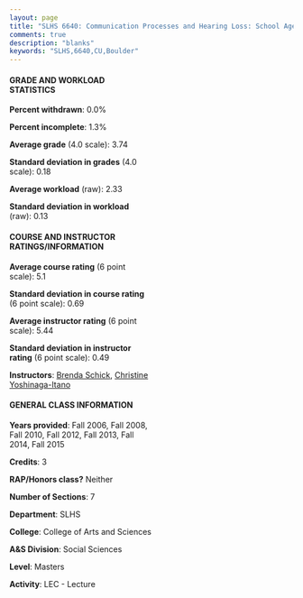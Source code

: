 ```yaml
---
layout: page
title: "SLHS 6640: Communication Processes and Hearing Loss: School Age through Adult Statistics"
comments: true
description: "blanks"
keywords: "SLHS,6640,CU,Boulder"
---
```

<head>
<script src="https://ajax.googleapis.com/ajax/libs/jquery/2.1.3/jquery.min.js"></script>
<script src="https://dl.dropboxusercontent.com/s/pc42nxpaw1ea4o9/highcharts.js?dl=0"></script>
<!-- <script src="../assets/js/highcharts.js"></script> -->
<style type="text/css">@font-face {
	font-family: "Bebas Neue";
	src: url(https://www.filehosting.org/file/details/544349/BebasNeue Regular.otf) format("opentype");
	}
	h1.Bebas { 
		font-family: "Bebas Neue", Verdana, Tahoma;
	}
</style>
</head>
<body>
	<div id="container" style="float: right; width: 45%; height: 88%; margin-left: 2.5%; margin-right: 2.5%;"></div>
	<script language="JavaScript">
		$(document).ready(function() {
		var chart = {type: 'column'};
		var title = {text: 'Grade Distribution'};
		var xAxis = {categories: ['A','B','C','D','F'],crosshair: true};
		var yAxis = {min: 0,title: {text: 'Percentage'}};
		var tooltip = {headerFormat: '<center><b><span style="font-size:20px">{point.key}</span></b></center>',
		               pointFormat: '<td style="padding:0"><b>{point.y:.1f}%</b></td>',
		               footerFormat: '</table>',shared: true,useHTML: true};
		var plotOptions = {column: {pointPadding: 0.0,borderWidth: 0}};  
		var credits = {enabled: false};var series= [{name: 'Percent',data: [80.51,19.49,0.0,0.0,0.0,]}];
		var json = {};
		json.chart = chart;
		json.title = title;
		json.tooltip = tooltip;
		json.xAxis = xAxis;
		json.yAxis = yAxis;  
		json.series = series;
		json.plotOptions = plotOptions;  
		json.credits = credits;
		$('#container').highcharts(json);
	});
	</script>
</body>
			   
#### GRADE AND WORKLOAD STATISTICS

**Percent withdrawn**: 0.0%

**Percent incomplete**: 1.3%

**Average grade** (4.0 scale): 3.74

**Standard deviation in grades** (4.0 scale): 0.18

**Average workload** (raw): 2.33

**Standard deviation in workload** (raw): 0.13

#### COURSE AND INSTRUCTOR RATINGS/INFORMATION

**Average course rating** (6 point scale): 5.1

**Standard deviation in course rating** (6 point scale): 0.69

**Average instructor rating** (6 point scale): 5.44

**Standard deviation in instructor rating** (6 point scale): 0.49

**Instructors**: <a href='../../instructors/Brenda_Schick'>Brenda Schick</a>, <a href='../../instructors/Christine_Yoshinaga-Itano'>Christine Yoshinaga-Itano</a>

#### GENERAL CLASS INFORMATION

**Years provided**: Fall 2006, Fall 2008, Fall 2010, Fall 2012, Fall 2013, Fall 2014, Fall 2015

**Credits**: 3

**RAP/Honors class?** Neither

**Number of Sections**: 7

**Department**: SLHS

**College**: College of Arts and Sciences

**A&S Division**: Social Sciences

**Level**: Masters

**Activity**: LEC - Lecture
